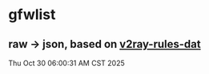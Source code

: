 # gfwlist
## raw -> json, based on [v2ray-rules-dat](https://github.com/Loyalsoldier/v2ray-rules-dat)
Thu Oct 30 06:00:31 AM CST 2025

